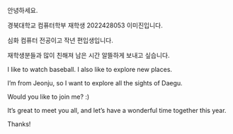 안녕하세요.

경북대학교 컴퓨터학부 재학생 2022428053 이미진입니다.

심화 컴퓨터 전공이고 작년 편입생입니다.

재학생분들과 많이 친해져 남은 시간 알뜰하게 보내고 싶습니다.

I like to watch baseball. I also like to explore new places.

I’m from Jeonju, so I want to explore all the sights of Daegu.

Would you like to join me? :)

It’s great to meet you all, and let’s have a wonderful time together this year.

Thanks!
